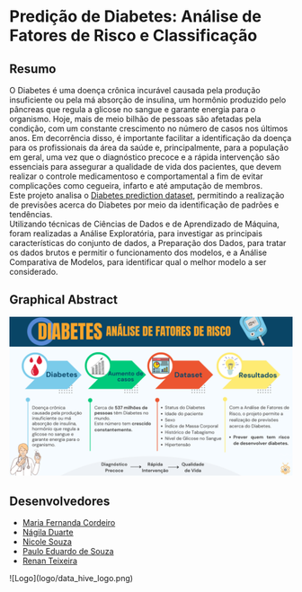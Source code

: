 # Predição de Diabetes: Análise de Fatores de Risco e Classificação

## Resumo
O Diabetes é uma doença crônica incurável causada pela produção insuficiente ou pela má absorção de insulina, um hormônio produzido pelo pâncreas que regula a glicose no sangue e garante energia para o organismo. Hoje, mais de meio bilhão de pessoas são afetadas pela condição, com um constante crescimento no número de casos nos últimos anos. Em decorrência disso, é importante facilitar a identificação da doença para os profissionais da área da saúde e, principalmente, para a população em geral, uma vez que o diagnóstico precoce e a rápida intervenção são essenciais para assegurar a qualidade de vida dos pacientes, que devem realizar o controle medicamentoso e comportamental a fim de evitar complicações como cegueira, infarto e até amputação de membros.  
Este projeto analisa o [Diabetes prediction dataset](https://www.kaggle.com/datasets/iammustafatz/diabetes-prediction-dataset/data), permitindo a realização de previsões acerca do Diabetes por meio da identificação de padrões e tendências.  
Utilizando técnicas de Ciências de Dados e de Aprendizado de Máquina, foram realizadas a Análise Exploratória, para investigar as principais características do conjunto de dados, a Preparação dos Dados, para tratar os dados brutos e permitir o funcionamento dos modelos, e a Análise Comparativa de Modelos, para identificar qual o melhor modelo a ser considerado. 

## Graphical Abstract
![Graphical Abstract](graphical_abstract/diabetes_graphical_abstract.png)

## Desenvolvedores
 - [Maria Fernanda Cordeiro](https://github.com/Fernanda-Cordeiro)
 - [Nágila Duarte](https://github.com/NagilaDuarte)
 - [Nicole Souza](https://github.com/nicolesouzab)
 - [Paulo Eduardo de Souza](https://github.com/Paulo3078)
 - [Renan Teixeira](https://github.com/renantleite) 

</center>![Logo](logo/data_hive_logo.png)</center>
